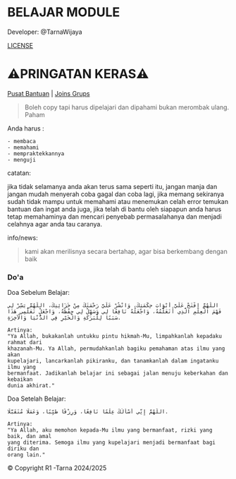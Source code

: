 # BELAJAR MODULE
Developer: @TarnaWijaya

[LICENSE](LICENSE.md)

# ⚠️PRINGATAN KERAS⚠️
[Pusat Bantuan](https://github.com/TarnaWijaya/Belajar-Module/issues/2) |
[Joins Grups](https://chat.whatsapp.com/Gomu4BhzluT3gaXRHmNs4n)

> Boleh copy tapi harus dipelajari dan dipahami bukan merombak ulang. Paham

Anda harus :

    - membaca
    - memahami
    - mempraktekkannya
    - menguji

catatan:

jika tidak selamanya anda akan terus sama seperti itu, jangan manja dan jangan
mudah menyerah coba gagal dan coba lagi, jika memang sekiranya sudah tidak mampu
untuk memahami atau menemukan celah error temukan bantuan dan ingat anda juga,
jika telah di bantu oleh siapapun anda harus tetap memahaminya dan mencari
penyebab permasalahanya dan menjadi celahnya agar anda tau caranya.

info/news:
> kami akan merilisnya secara bertahap, agar bisa berkembang dengan baik

### Do'a
Doa Sebelum Belajar:
```
اللّهُمَّ افْتَحْ عَلَيَّ أَبْوَابَ حِكْمَتِكَ، وَانْشُرْ عَلَيَّ رَحْمَتَكَ مِنْ خَزَائِنِكَ، اللّهُمَّ يَسِّرْ لِي فَهْمَ الْعِلْمِ الَّذِي أَتَعَلَّمُهُ، وَاجْعَلْهُ نَافِعًا لِي وَسَهِّلْ لِي حِفْظَهُ، وَاجْعَلْ تَعَلُّمِي هَذَا سَبَبًا لِلْبَرَكَةِ وَالْخَيْرِ فِي الدُّنْيَا وَالْآخِرَةِ.

Artinya:
"Ya Allah, bukakanlah untukku pintu hikmah-Mu, limpahkanlah kepadaku rahmat dari
khazanah-Mu. Ya Allah, permudahkanlah bagiku pemahaman atas ilmu yang akan
kupelajari, lancarkanlah pikiranku, dan tanamkanlah dalam ingatanku ilmu yang
bermanfaat. Jadikanlah belajar ini sebagai jalan menuju keberkahan dan kebaikan
dunia akhirat."
```
Doa Setelah Belajar:
```
اللّهُمَّ إِنِّي أَسْأَلُكَ عِلْمًا نَافِعًا، وَرِزْقًا طَيِّبًا، وَعَمَلًا مُتَقَبَّلًا.

Artinya:
"Ya Allah, aku memohon kepada-Mu ilmu yang bermanfaat, rizki yang baik, dan amal
yang diterima. Semoga ilmu yang kupelajari menjadi bermanfaat bagi diriku dan
orang lain."
```

© Copyright R1 -Tarna 2024/2025
